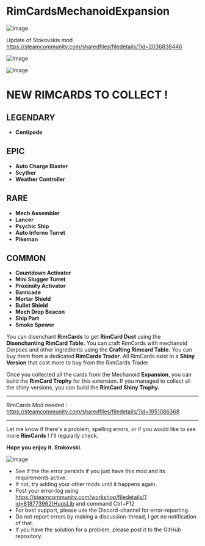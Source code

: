 # RimCardsMechanoidExpansion

![Image](https://i.imgur.com/WAEzk68.png)

Update of Stokovskis mod
https://steamcommunity.com/sharedfiles/filedetails/?id=2036838446

![Image](https://i.imgur.com/7Gzt3Rg.png)

	
![Image](https://i.imgur.com/NOW7jU1.png)

# **NEW RIMCARDS TO COLLECT !**


## **LEGENDARY**
 
- **Centipede**



## **EPIC**


- **Auto Charge Blaster**
- **Scyther**
- **Weather Controller**



## **RARE**


- **Mech Assembler**
- **Lancer**
- **Psychic Ship**
- **Auto Inferno Turret**
- **Pikeman**



## **COMMON**


- **Countdown Activator**
- **Mini Slugger Turret**
- **Proximity Activator**
- **Barricade**
- **Mortar Shield**
- **Bullet Shield**
- **Mech Drop Beacon**
- **Ship Part**
- **Smoke Spewer**




You can disenchant **RimCards** to get **RimCard Dust** using the **Disenchanting RimCard Table.** You can craft RimCards with mechanoid Corpses and other ingredients using the **Crafting Rimcard Table.** You can buy them from a dedicated **RimCards Trader**. All RimCards exist in a **Shiny Version** that cost more to buy from the RimCards Trader.

Once you collected all the cards from the Mechanoid **Expansion**, you can build the **RimCard Trophy** for this extension. If you managed to collect all the shiny versions, you can build the **RimCard Shiny Trophy.**

-------------------

RimCards Mod needed : 
https://steamcommunity.com/sharedfiles/filedetails/?id=1951086368

-------------------

Let me know if there&apos;s a problem, spelling errors, or if you would like to see more **RimCards** !
I&apos;ll regularly check.

**Hope you enjoy it.
Stokovski.**

![Image](https://i.imgur.com/Rs6T6cr.png)



-  See if the the error persists if you just have this mod and its requirements active.
-  If not, try adding your other mods until it happens again.
-  Post your error-log using https://steamcommunity.com/workshop/filedetails/?id=818773962]HugsLib and command Ctrl+F12
-  For best support, please use the Discord-channel for error-reporting.
-  Do not report errors by making a discussion-thread, I get no notification of that.
-  If you have the solution for a problem, please post it to the GitHub repository.



